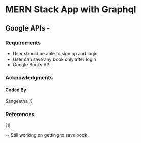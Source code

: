 # MERN Stack App with Graphql
## Google APIs -

### Requirements
- User should be able to sign up and login
- User can save any book only after login
- Google Books API

### Acknowledgments


####  Coded By
Sangeetha K

### References
[1] 



-- Still working on getting to save book

